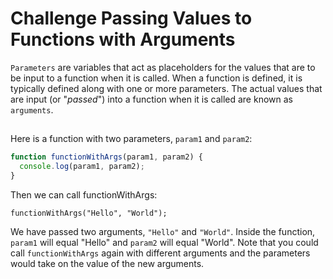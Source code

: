# Challenge Passing Values to Functions with Arguments

`Parameters` are variables that act as placeholders for the values that are to be input to a function when it is called. When a function is defined, it is typically defined along with one or more parameters. The actual values that are input (or "_passed_") into a function when it is called are known as `arguments`.

##  

Here is a function with two parameters, `param1` and `param2`:

```javascript
function functionWithArgs(param1, param2) {
  console.log(param1, param2);
}
```

Then we can call functionWithArgs:

`functionWithArgs("Hello", "World");`

We have passed two arguments, `"Hello"` and `"World"`. Inside the function, `param1` will equal "Hello" and `param2` will equal "World". Note that you could call `functionWithArgs` again with different arguments and the parameters would take on the value of the new arguments.
